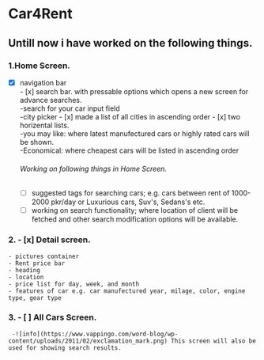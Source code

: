 # Car4Rent
## Untill now i have worked on the following things.

### 1.Home Screen.  
   - [x] navigation bar  
    - [x] search bar. with pressable options which opens a new screen for advance searches.  
    -search for your car input field  
    -city picker
    - [x] made a list of all cities in ascending order 
    - [x] two horizental lists.  
      -you may like: where latest manufectured cars or highly rated cars will be shown.  
      -Economical: where cheapest cars will be listed in ascending order
     
     ###### Working on following things in Home Screen.  
     - [ ] suggested tags for searching cars; e.g. cars between rent of 1000-2000 pkr/day  or Luxurious cars, Suv's, Sedans's etc.
     - [ ] working on search functionality; where location of client will be fetched and other search modification options will be available.  
  
### 2. - [x] Detail screen.  
    - pictures container
    - Rent price bar
    - heading
    - location
    - price list for day, week, and month
    - features of car e.g. car manufectured year, milage, color, engine type, gear type
 
 ### 3. - [ ] All Cars Screen.  
     -![info](https://www.vappingo.com/word-blog/wp-content/uploads/2011/02/exclamation_mark.png) This screen will also be used for showing search results.
     
